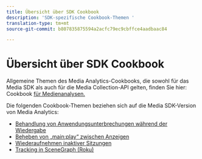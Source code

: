 ```yaml
---
title: Übersicht über SDK Cookbook
description: 'SDK-spezifische Cookbook-Themen '
translation-type: tm+mt
source-git-commit: b807835875594a2acfc79ec9cbffce4aadbaac84

---
```



# Übersicht über SDK Cookbook

Allgemeine Themen des Media Analytics-Cookbooks, die sowohl für das Media SDK als auch für die Media Collection-API gelten, finden Sie hier: Cookbook [für Medienanalysen.](/help/media-analytics-cookbook/media-analytics-cookbook.md)

Die folgenden Cookbook-Themen beziehen sich auf die Media SDK-Version von Media Analytics:

* [Behandlung von Anwendungsunterbrechungen während der Wiedergabe](/help/sdk-implement/cookbook/app-interrupts.md)
* [Beheben von „main:play“ zwischen Anzeigen](/help/sdk-implement/cookbook/fix-ad-play-ad.md)
* [Wiederaufnehmen inaktiver Sitzungen](/help/sdk-implement/cookbook/resuming-inactive.md)
* [Tracking in SceneGraph (Roku)](/help/sdk-implement/cookbook/sdk-track-scenegraph.md)
